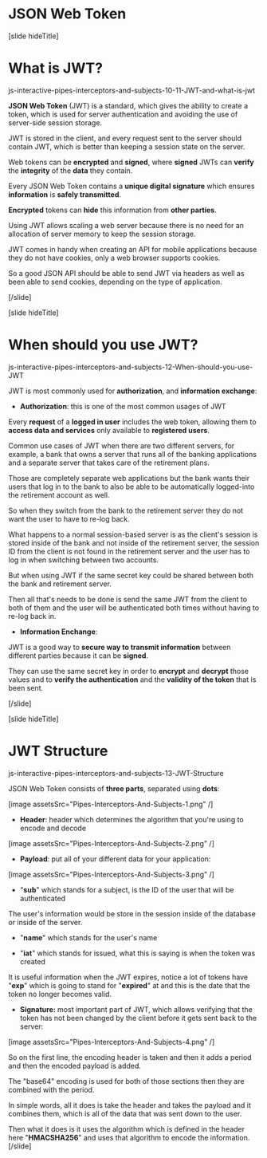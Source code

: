 # JSON Web Token

[slide hideTitle]

# What is JWT?

js-interactive-pipes-interceptors-and-subjects-10-11-JWT-and-what-is-jwt

**JSON Web Token** (JWT) is a standard, which gives the ability to create a token, which is used for server authentication and avoiding the use of server-side session storage. 

JWT is stored in the client, and every request sent to the server should contain JWT, which is better than keeping a session state on the server.

Web tokens can be **encrypted** and **signed**, where **signed** JWTs can **verify** the **integrity** of the **data** they contain.

Every JSON Web Token contains a **unique digital signature** which ensures **information** is **safely transmitted**.

**Encrypted** tokens can **hide** this information from **other parties**.

Using JWT allows scaling a web server because there is no need for an allocation of server memory to keep the session storage. 

JWT comes in handy when creating an API for mobile applications because they do not have cookies, only a web browser supports cookies.

So a good JSON API should be able to send JWT via headers as well as been able to send cookies, depending on the type of application. 

[/slide]


[slide hideTitle]

# When should you use JWT?

js-interactive-pipes-interceptors-and-subjects-12-When-should-you-use-JWT

JWT is most commonly used for **authorization**, and **information exchange**:

- **Authorization**: this is one of the most common usages of JWT

Every **request** of a **logged in user** includes the web token, allowing them to **access data and services** only available to **registered users**.

Common use cases of JWT when there are two different servers, for example, a bank that owns a server that runs all of the banking applications and a separate server that takes care of the retirement plans. 

Those are completely separate web applications but the bank wants their users that log in to the bank to also be able to be automatically logged-into the retirement account as well.

So when they switch from the bank to the retirement server they do not want the user to have to re-log back.

What happens to a normal session-based server is as the client's session is stored inside of the bank and not inside of the retirement server, the session ID from the client is not found in the retirement server and the user has to log in when switching between two accounts. 

But when using JWT if the same secret key could be shared between both the bank and retirement server.

Then all that's needs to be done is send the same JWT from the client to both of them and the user will be authenticated both times without having to re-log back in.
 
- **Information Enchange**:

JWT is a good way to **secure way to transmit information** between different parties because it can be **signed**.

They can use the same secret key in order to **encrypt** and **decrypt** those values and to **verify the authentication** and the **validity of the token** that is been sent.

[/slide]


[slide hideTitle]

# JWT Structure

js-interactive-pipes-interceptors-and-subjects-13-JWT-Structure

JSON Web Token consists of **three parts**, separated using **dots**:

[image assetsSrc="Pipes-Interceptors-And-Subjects-1.png" /]

- **Header**: header which determines the algorithm that you're using to encode and decode

[image assetsSrc="Pipes-Interceptors-And-Subjects-2.png" /]
 
- **Payload**: put all of your different data for your application:

[image assetsSrc="Pipes-Interceptors-And-Subjects-3.png" /]

  - "**sub**" which stands for a subject, is the ID of the user that will be authenticated 
  
The user's information would be store in the session inside of the database or inside of the server.

  - "**name**" which stands for the user's name

  - "**iat**"  which stands for issued, what this is saying is when the token was created

It is useful information when the JWT expires, notice a lot of tokens have "**exp**" which is going to stand for "**expired**" at and this is the date that the token no longer becomes valid.
  

- **Signature:** most important part of JWT, which allows verifying that the token has not been changed by the client before it gets sent back to the server:

[image assetsSrc="Pipes-Interceptors-And-Subjects-4.png" /]

So on the first line, the encoding header is taken and then it adds a period and then the encoded payload is added.

The "base64" encoding is used for both of those sections then they are combined with the period.

In simple words, all it does is take the header and takes the payload and it combines them, which is all of the data that was sent down to the user.

Then what it does is it uses the algorithm which is defined in the header here "**HMACSHA256**" and uses that algorithm to encode the information.
[/slide]